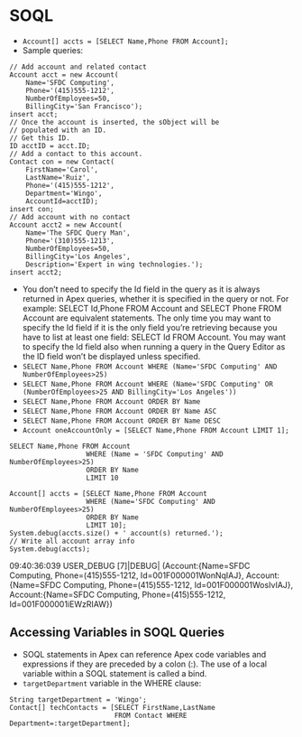 # SOQL

* `Account[] accts = [SELECT Name,Phone FROM Account];`
* Sample queries:
```Apex
// Add account and related contact
Account acct = new Account(
    Name='SFDC Computing',
    Phone='(415)555-1212',
    NumberOfEmployees=50,
    BillingCity='San Francisco');
insert acct;
// Once the account is inserted, the sObject will be 
// populated with an ID.
// Get this ID.
ID acctID = acct.ID;
// Add a contact to this account.
Contact con = new Contact(
    FirstName='Carol',
    LastName='Ruiz',
    Phone='(415)555-1212',
    Department='Wingo',
    AccountId=acctID);
insert con;
// Add account with no contact
Account acct2 = new Account(
    Name='The SFDC Query Man',
    Phone='(310)555-1213',
    NumberOfEmployees=50,
    BillingCity='Los Angeles',
    Description='Expert in wing technologies.');
insert acct2;

```
* You don’t need to specify the Id field in the query as it is always returned in Apex queries, whether it is specified in the query or not. For example: SELECT Id,Phone FROM Account and SELECT Phone FROM Account are equivalent statements. The only time you may want to specify the Id field if it is the only field you’re retrieving because you have to list at least one field: SELECT Id FROM Account. You may want to specify the Id field also when running a query in the Query Editor as the ID field won’t be displayed unless specified.
* `SELECT Name,Phone FROM Account WHERE (Name='SFDC Computing' AND NumberOfEmployees>25)`
* `SELECT Name,Phone FROM Account WHERE (Name='SFDC Computing' OR (NumberOfEmployees>25 AND BillingCity='Los Angeles'))`
* `SELECT Name,Phone FROM Account ORDER BY Name`
* `SELECT Name,Phone FROM Account ORDER BY Name ASC`
* `SELECT Name,Phone FROM Account ORDER BY Name DESC`
* `Account oneAccountOnly = [SELECT Name,Phone FROM Account LIMIT 1];`
```Apex
SELECT Name,Phone FROM Account 
                   WHERE (Name = 'SFDC Computing' AND NumberOfEmployees>25)
                   ORDER BY Name
                   LIMIT 10
```
```Apex
Account[] accts = [SELECT Name,Phone FROM Account 
                   WHERE (Name='SFDC Computing' AND NumberOfEmployees>25)
                   ORDER BY Name
                   LIMIT 10];
System.debug(accts.size() + ' account(s) returned.');
// Write all account array info
System.debug(accts);
```

09:40:36:039 USER_DEBUG [7]|DEBUG|
(Account:{Name=SFDC Computing, Phone=(415)555-1212, Id=001F000001WonNqIAJ}, Account:{Name=SFDC Computing, 
Phone=(415)555-1212, Id=001F000001WosIvIAJ}, Account:{Name=SFDC Computing, 
Phone=(415)555-1212, Id=001F000001iEWzRIAW})

## Accessing Variables in SOQL Queries
* SOQL statements in Apex can reference Apex code variables and expressions if they are preceded by a colon (:). The use of a local variable within a SOQL statement is called a bind.
* `targetDepartment` variable in the WHERE clause:
```Apex
String targetDepartment = 'Wingo';
Contact[] techContacts = [SELECT FirstName,LastName 
                          FROM Contact WHERE Department=:targetDepartment];
```
